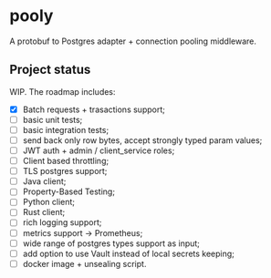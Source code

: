 # pooly

A protobuf to Postgres adapter + connection pooling middleware.

## Project status

WIP. The roadmap includes:

- [x] Batch requests + trasactions support;
- [ ] basic unit tests;
- [ ] basic integration tests;
- [ ] send back only row bytes, accept strongly typed param values;
- [ ] JWT auth + admin / client_service roles;
- [ ] Client based throttling;
- [ ] TLS postgres support;
- [ ] Java client;
- [ ] Property-Based Testing;
- [ ] Python client;
- [ ] Rust client;
- [ ] rich logging support;
- [ ] metrics support -> Prometheus;
- [ ] wide range of postgres types support as input;
- [ ] add option to use Vault instead of local secrets keeping;
- [ ] docker image + unsealing script.
